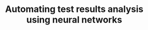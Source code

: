 ---
categories:
- bkk19
description: Test results triage is the most time-consuming step currently in Texas
  Instruments CI cycle. Embedded tests are more susceptible to failures caused by
  external factors due to test setup complexity. A typical embedded test contains
  multiple points of failure. <br /> This work uses a neural network to classify test
  results automatically and to detect real regressions. It helps scaling TIs validation
  cycle by automating the most time-consuming step.<br />
future_image:
  featured: 'true'
  path: /assets/images/featured-images/bkk19/BKK19-416.png
session_attendee_num: '8'
session_id: BKK19-416
session_room: Session Room 1 (Lotus 1-2)
session_slot:
  end_time: '2019-04-04 12:25:00'
  start_time: '2019-04-04 12:00:00'
session_speakers:
- speaker_bio: 15+ years of experience in the embedded industry.<br>Co-author of Opentest
    validation framewrok.<br>Linux Integration &amp; Validation manager at TI since
    2015.
  speaker_company: Texas Instruments
  speaker_image: /assets/images/speakers/bkk19/carlos-hernandez.jpg
  speaker_location: ''
  speaker_name: Carlos Hernandez
  speaker_position: Integration & Validation mgr at Texas Instruments
  speaker_username: ceh2
- speaker_bio: ''
  speaker_company: ''
  speaker_image: /assets/images/speakers/placeholder.jpg
  speaker_location: ''
  speaker_name: Jonah Willis
  speaker_position: ''
  speaker_username: jwillis16
session_track: Testing
tag: session
tags:
- Machine Learning/AI
- Testing
- Validation and CI
- Tools
- Linux Kernel
title: Automating test results analysis using neural networks
---